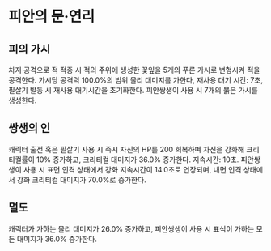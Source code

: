 # 피안의 문·연리

## 피의 가시

차지 공격으로 적 적중 시 적의 주위에 생성한 꽃잎을 5개의 푸른 가시로 변형시켜 적을 공격한다. 가시당 공격력 100.0%의 범위 물리 대미지를 가한다, 재사용 대기 시간: 7초, 필살기 발동 시 재사용 대기시간을 초기화한다. 피안쌍생이 사용 시 7개의 붉은 가시를 생성한다.

## 쌍생의 인

캐릭터 출전 혹은 필살기 사용 시 즉시 자신의 HP를 200 회복하며 자신을 강화해 크리티컬률이 10% 증가하고, 크리티컬 대미지가 36.0% 증가한다. 지속시간: 10초. 피안쌍생이 사용 시 표면 인격 상태에서 강화 지속시간이 14.0초로 연장되며, 내면 인격 상태에서 강화 크리티컬 대미지가 70.0%로 증가한다. 

## 멸도

캐릭터가 가하는 물리 대미지가 26.0% 증가하고, 피안쌍생이 사용 시 표식이 가하는 모든 대미지가 36.0% 증가한다.
